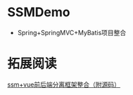 # SSMDemo
- Spring+SpringMVC+MyBatis项目整合

# 拓展阅读
[ssm+vue前后端分离框架整合（附源码）](https://blog.csdn.net/lsy1072/article/details/89304362)